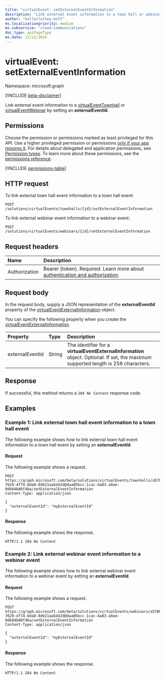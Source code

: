```yaml
---
title: "virtualEvent: setExternalEventInformation"
description: "Link external event information to a town hall or webinar event by setting an externalEventId."
author: "halleclottey-msft"
ms.localizationpriority: medium
ms.subservice: "cloud-communications"
doc_type: apiPageType
ms.date: 11/22/2024
---
```


# virtualEvent: setExternalEventInformation

Namespace: microsoft.graph

[!INCLUDE [beta-disclaimer](../../includes/beta-disclaimer.md)]

Link external event information to a [virtualEventTownhall](../resources/virtualeventtownhall.md) or [virtualEventWebinar](../resources/virtualeventwebinar.md) by setting an **externalEventId**.

## Permissions

Choose the permission or permissions marked as least privileged for this API. Use a higher privileged permission or permissions [only if your app requires it](/graph/permissions-overview#best-practices-for-using-microsoft-graph-permissions). For details about delegated and application permissions, see [Permission types](/graph/permissions-overview#permission-types). To learn more about these permissions, see the [permissions reference](/graph/permissions-reference).

<!-- {
  "blockType": "permissions",
  "name": "virtualevent-setexternaleventinformation-permissions"
}
-->
[!INCLUDE [permissions-table](../includes/permissions/virtualevent-setexternaleventinformation-permissions.md)]

## HTTP request

To link external town hall event information to a town hall event:

<!-- {
  "blockType": "ignored"
}
-->
``` http
POST /solutions/virtualEvents/townhalls/{id}/setExternalEventInformation
```

To link external webinar event information to a webinar event:

<!-- {
  "blockType": "ignored"
}
-->
``` http
POST /solutions/virtualEvents/webinars/{id}/setExternalEventInformation
```

## Request headers

|Name|Description|
|:---|:---|
|Authorization|Bearer {token}. Required. Learn more about [authentication and authorization](/graph/auth/auth-concepts).|

## Request body

In the request body, supply a JSON representation of the **externalEventId** property of the [virtualEventExternalInformation](../resources/virtualeventexternalinformation.md) object.

You can specify the following property when you create the [virtualEventExternalInformation](../resources/virtualeventexternalinformation.md).

|Property|Type|Description|
|:---|:---|:---|
| externalEventId | String | The identifier for a **virtualEventExternalInformation** object. Optional. If set, the maximum supported length is 256 characters. |

## Response

If successful, this method returns a `204 No Content` response code.

## Examples

### Example 1: Link external town hall event information to a town hall event

The following example shows how to link external town hall event information to a town hall event by setting an **externalEventId**.

#### Request

The following example shows a request.

<!-- {
  "blockType": "request",
  "name": "virtualeventtownhall.setexternaleventinformation",
  "sampleKeys": ["a57082a9-7629-4f74-8da0-8d621aab4d2d@4aa05bcc-1cac-4a83-a9ae-0db84b88f4ba"]
}
-->
``` http
POST https://graph.microsoft.com/beta/solutions/virtualEvents/townhalls/a57082a9-7629-4f74-8da0-8d621aab4d2d@4aa05bcc-1cac-4a83-a9ae-0db84b88f4ba/setExternalEventInformation
Content-Type: application/json

{
  "externalEventId": "myExternalEventId"
}
```

#### Response

The following example shows the response.

<!-- {
  "blockType": "response",
  "truncated": true
}
-->
``` http
HTTP/1.1 204 No Content
```

### Example 2: Link external webinar event information to a webinar event

The following example shows how to link external webinar event information to a webinar event by setting an **externalEventId**.

#### Request

The following example shows a request.

<!-- {
  "blockType": "request",
  "name": "virtualeventwebinar.setexternaleventinformation",
  "sampleKeys": ["a57082a9-7629-4f74-8da0-8d621aab4d2d@4aa05bcc-1cac-4a83-a9ae-0db84b88f4ba"]
}
-->
``` http
POST https://graph.microsoft.com/beta/solutions/virtualEvents/webinars/a57082a9-7629-4f74-8da0-8d621aab4d2d@4aa05bcc-1cac-4a83-a9ae-0db84b88f4ba/setExternalEventInformation
Content-Type: application/json

{
  "externalEventId": "myExternalEventId"
}
```

#### Response

The following example shows the response.

<!-- {
  "blockType": "response",
  "truncated": true
}
-->
``` http
HTTP/1.1 204 No Content
```
